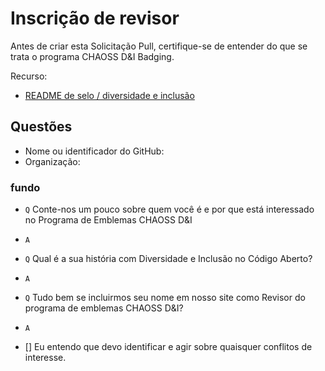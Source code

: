 # Inscrição de revisor

Antes de criar esta Solicitação Pull, certifique-se de entender do que se trata o programa CHAOSS D&I Badging.

Recurso:

- [README de selo / diversidade e inclusão](https://github.com/badging/diversity-and-inclusion)

## Questões

- Nome ou identificador do GitHub:
- Organização:

### fundo

- `Q` Conte-nos um pouco sobre quem você é e por que está interessado no Programa de Emblemas CHAOSS D&I

- `A`

- `Q` Qual é a sua história com Diversidade e Inclusão no Código Aberto?

- `A`

- `Q` Tudo bem se incluirmos seu nome em nosso site como Revisor do programa de emblemas CHAOSS D&I?

- `A`

- [] Eu entendo que devo identificar e agir sobre quaisquer conflitos de interesse.
